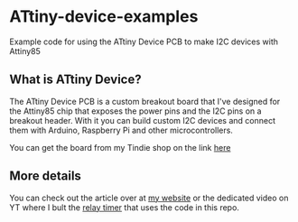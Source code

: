 # ATtiny-device-examples
Example code for using the ATtiny Device PCB to make I2C devices with Attiny85

## What is ATtiny Device?
The ATtiny Device PCB is a custom breakout board that I've designed for the Attiny85 chip that exposes the power pins and the I2C pins on a breakout header. With it you can build custom I2C devices and connect them with Arduino, Raspberry Pi and other microcontrollers. 

You can get the board from my Tindie shop on the link [here](https://www.tindie.com/products/taste_the_code/attiny-device-pcb/)

## More details

You can check out the article over at [my website](https://www.tastethecode.com/introducing-the-attiny-device-pcb-i2c-slave-devices) or the dedicated video on YT where I bult the [relay timer](https://youtu.be/6BXPm6O2VaI) that uses the code in this repo. 

